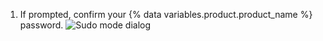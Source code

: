 1. If prompted, confirm your {% data variables.product.product_name %} password.
   ![Sudo mode dialog](/assets/images/help/settings/sudo_mode_popup.png)
